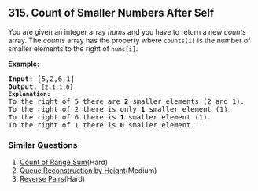 ## 315. Count of Smaller Numbers After Self

<p>You are given an integer array <i>nums</i> and you have to return a new <i>counts</i> array. The <i>counts</i> array has the property where <code>counts[i]</code> is the number of smaller elements to the right of <code>nums[i]</code>.</p>

<p><b>Example:</b></p>

<pre>
<strong>Input:</strong> [5,2,6,1]
<strong>Output:</strong> <code>[2,1,1,0] 
<strong>Explanation:</strong></code>
To the right of 5 there are <b>2</b> smaller elements (2 and 1).
To the right of 2 there is only <b>1</b> smaller element (1).
To the right of 6 there is <b>1</b> smaller element (1).
To the right of 1 there is <b>0</b> smaller element.
</pre>


### Similar Questions
  1. [Count of Range Sum](https://github.com/openset/leetcode/tree/master/solution/count-of-range-sum)(Hard)
  1. [Queue Reconstruction by Height](https://github.com/openset/leetcode/tree/master/solution/queue-reconstruction-by-height)(Medium)
  1. [Reverse Pairs](https://github.com/openset/leetcode/tree/master/solution/reverse-pairs)(Hard)
